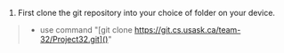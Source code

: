 1. First clone the git repository into your choice of folder on your device.
> - use command "[git clone https://git.cs.usask.ca/team-32/Project32.git]()"
